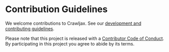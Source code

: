 # Contribution Guidelines

We welcome contributions to Crawljax. See our [development and contributing guidelines](https://github.com/crawljax/crawljax/wiki/Contributing-to-Crawljax-code).

Please note that this project is released with a [Contributor Code of Conduct](CODE_OF_CONDUCT.md). By participating in this project you agree to abide by its terms.
